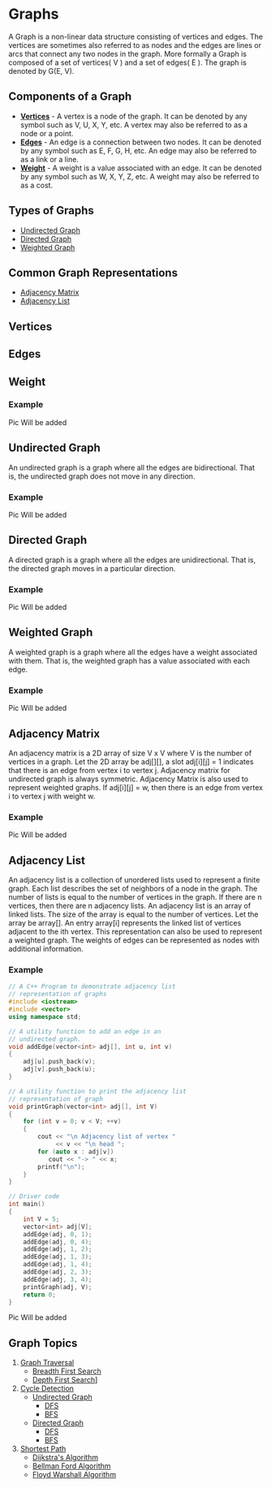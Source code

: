 # Graphs 
A Graph is a non-linear data structure consisting of vertices and edges. The vertices are sometimes also referred to as nodes and the edges are lines or arcs that connect any two nodes in the graph. More formally a Graph is composed of a set of vertices( V ) and a set of edges( E ). The graph is denoted by G(E, V).


## Components of a Graph
- **[Vertices](#verticies)** - A vertex is a node of the graph. It can be denoted by any symbol such as V, U, X, Y, etc. A vertex may also be referred to as a node or a point.
- **[Edges](#edges)** - An edge is a connection between two nodes. It can be denoted by any symbol such as E, F, G, H, etc. An edge may also be referred to as a link or a line.
- **[Weight](#weight)** - A weight is a value associated with an edge. It can be denoted by any symbol such as W, X, Y, Z, etc. A weight may also be referred to as a cost.

## Types of Graphs
- [Undirected Graph](#undirected-graph)
- [Directed Graph](#directed-graph)
- [Weighted Graph](#weighted-graph)

## Common Graph Representations
- [Adjacency Matrix](#adjacency-matrix)
- [Adjacency List](#adjacency-list)


## Vertices
## Edges
## Weight
### Example
Pic Will be added

## Undirected Graph
An undirected graph is a graph where all the edges are bidirectional. That is, the undirected graph does not move in any direction.

### Example
Pic Will be added

## Directed Graph
A directed graph is a graph where all the edges are unidirectional. That is, the directed graph moves in a particular direction.

### Example
Pic Will be added

## Weighted Graph
A weighted graph is a graph where all the edges have a weight associated with them. That is, the weighted graph has a value associated with each edge.

### Example
Pic Will be added


## Adjacency Matrix
An adjacency matrix is a 2D array of size V x V where V is the number of vertices in a graph. Let the 2D array be adj[][], a slot adj[i][j] = 1 indicates that there is an edge from vertex i to vertex j. Adjacency matrix for undirected graph is always symmetric. Adjacency Matrix is also used to represent weighted graphs. If adj[i][j] = w, then there is an edge from vertex i to vertex j with weight w.

### Example
Pic Will be added

## Adjacency List
An adjacency list is a collection of unordered lists used to represent a finite graph. Each list describes the set of neighbors of a node in the graph. The number of lists is equal to the number of vertices in the graph. If there are n vertices, then there are n adjacency lists. An adjacency list is an array of linked lists. The size of the array is equal to the number of vertices. Let the array be array[]. An entry array[i] represents the linked list of vertices adjacent to the ith vertex. This representation can also be used to represent a weighted graph. The weights of edges can be represented as nodes with additional information.

### Example
```cpp
// A C++ Program to demonstrate adjacency list
// representation of graphs
#include <iostream>
#include <vector>
using namespace std;

// A utility function to add an edge in an
// undirected graph.
void addEdge(vector<int> adj[], int u, int v)
{
    adj[u].push_back(v);
    adj[v].push_back(u);
}

// A utility function to print the adjacency list
// representation of graph
void printGraph(vector<int> adj[], int V)
{
    for (int v = 0; v < V; ++v)
    {
        cout << "\n Adjacency list of vertex "
             << v << "\n head ";
        for (auto x : adj[v])
           cout << "-> " << x;
        printf("\n");
    }
}

// Driver code
int main()
{
    int V = 5;
    vector<int> adj[V];
    addEdge(adj, 0, 1);
    addEdge(adj, 0, 4);
    addEdge(adj, 1, 2);
    addEdge(adj, 1, 3);
    addEdge(adj, 1, 4);
    addEdge(adj, 2, 3);
    addEdge(adj, 3, 4);
    printGraph(adj, V);
    return 0;
}
```
Pic Will be added

## Graph Topics
1. [Graph Traversal](Traversal%20Algorithms/readme.md)
    - [Breadth First Search](Traversal%20Algorithms/BreadthFirstSearch/readme.md)
    - [Depth First Search](Traversal%20Algorithms/DepthFirstSearch/readme.md)]
2. [Cycle Detection](Cycle%20Detection/readme.md)
    - [Undirected Graph](Cycle%20Detection/Undirected%20Graph/readme.md)
        - [DFS](Cycle%20Detection/Undirected%20Graph/DFS/readme.md)
        - [BFS](Cycle%20Detection/Undirected%20Graph/BFS/readme.md)
    - [Directed Graph](Cycle%20Detection/Directed%20Graph/readme.md)
        - [DFS](notadded)
        - [BFS](notadded)
3. [Shortest Path](Shortest%20Path/readme.md)
    - [Dijkstra's Algorithm](Traversal%20Algorithms/Dijkstra'sAlgorithm/readme.md)
    - [Bellman Ford Algorithm](Shortest%20Path/BellmanFordAlgorithm/readme.md)
    - [Floyd Warshall Algorithm](Shortest%20Path/FloydWarshallAlgorithm/readme.md)